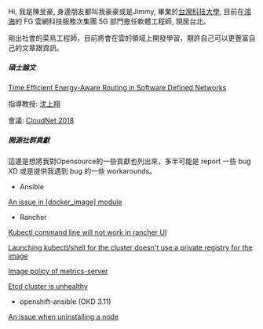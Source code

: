 Hi, 我是陳昱豪, 身邊朋友都叫我豪豪或是Jimmy, 畢業於[台灣科技大學](https://www.ntust.edu.tw/home.php), 目前在[鴻海](https://www.foxconn.com/zh-tw/)的 FG 雲網科技服務次集團 5G 部門擔任軟體工程師, 現居台北。

剛出社會的菜鳥工程師，目前將會在雲的領域上開發學習，期許自己可以更豐富自己的文章跟資訊。

##### 碩士論文

[Time Efficient Energy-Aware Routing in Software Defined Networks](https://ieeexplore.ieee.org/document/8549457)

指導教授: [沈上翔](http://www-o.ntust.edu.tw/~sshen3/index.html)

會議: [CloudNet 2018](http://www.wikicfp.com/cfp/servlet/event.showcfp?eventid=75459&copyownerid=114660)

##### 開源社群貢獻

這邊是想將我對Opensource的一些貢獻也列出來，多半可能是 report 一些 bug XD 或是提供我遇到 bug 的一些 workarounds。

- Ansible

[An issue in [docker_image] module ](https://github.com/ansible-collections/community.docker/issues/46)

- Rancher

[Kubectl command line will not work in rancher UI](https://github.com/rancher/rancher/issues/30875)

[Launching kubectl/shell for the cluster doesn't use a private registry for the image](https://github.com/rancher/rancher/issues/30735)

[Image policy of metrics-server](https://github.com/rancher/rke/issues/1356)

[Etcd cluster is unhealthy](https://github.com/rancher/rancher/issues/29465)

- openshift-ansible (OKD 3.11)

[An issue when uninstalling a node](https://github.com/openshift/openshift-ansible/issues/12321)

